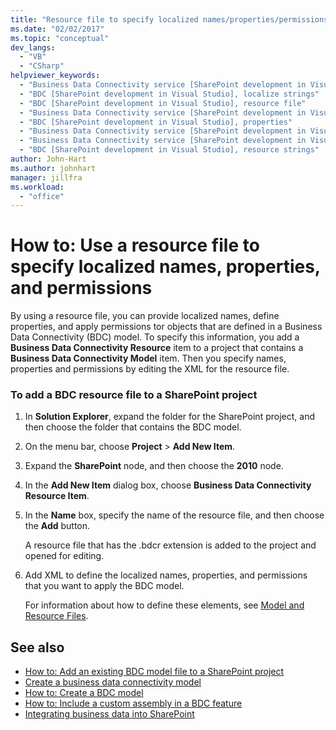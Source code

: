 ```yaml
---
title: "Resource file to specify localized names/properties/permissions"
ms.date: "02/02/2017"
ms.topic: "conceptual"
dev_langs:
  - "VB"
  - "CSharp"
helpviewer_keywords:
  - "Business Data Connectivity service [SharePoint development in Visual Studio], localize strings"
  - "BDC [SharePoint development in Visual Studio], localize strings"
  - "BDC [SharePoint development in Visual Studio], resource file"
  - "Business Data Connectivity service [SharePoint development in Visual Studio], resource strings"
  - "BDC [SharePoint development in Visual Studio], properties"
  - "Business Data Connectivity service [SharePoint development in Visual Studio], properties"
  - "Business Data Connectivity service [SharePoint development in Visual Studio], resource file"
  - "BDC [SharePoint development in Visual Studio], resource strings"
author: John-Hart
ms.author: johnhart
manager: jillfra
ms.workload:
  - "office"
---
```

# How to: Use a resource file to specify localized names, properties, and permissions
  By using a resource file, you can provide localized names, define properties, and apply permissions tor objects that are defined in a Business Data Connectivity (BDC) model. To specify this information, you add a **Business Data Connectivity Resource** item to a project that contains a **Business Data Connectivity Model** item. Then you specify names, properties and permissions by editing the XML for the resource file.

### To add a BDC resource file to a SharePoint project

1. In **Solution Explorer**, expand the folder for the SharePoint project, and then choose the folder that contains the BDC model.

2. On the menu bar, choose **Project** > **Add New Item**.

3. Expand the **SharePoint** node, and then choose the **2010** node.

4. In the **Add New Item** dialog box, choose **Business Data Connectivity Resource Item**.

5. In the **Name** box, specify the name of the resource file, and then choose the **Add** button.

     A resource file that has the .bdcr extension is added to the project and opened for editing.

6. Add XML to define the localized names, properties, and permissions that you want to apply the BDC model.

     For information about how to define these elements, see [Model and Resource Files](http://go.microsoft.com/fwlink/?LinkID=169283).

## See also
- [How to: Add an existing BDC model file to a SharePoint project](../sharepoint/how-to-add-an-existing-bdc-model-file-to-a-sharepoint-project.md)
- [Create a business data connectivity model](../sharepoint/creating-a-business-data-connectivity-model.md)
- [How to: Create a BDC model](../sharepoint/how-to-create-a-bdc-model.md)
- [How to: Include a custom assembly in a BDC feature](../sharepoint/how-to-include-a-custom-assembly-in-a-bdc-feature.md)
- [Integrating business data into SharePoint](../sharepoint/integrating-business-data-into-sharepoint.md)
